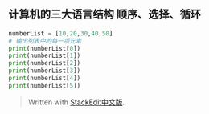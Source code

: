 计算机的三大语言结构
顺序、选择、循环
--

```python
numberList = [10,20,30,40,50]
# 输出列表中的每一项元素
print(numberList[0])
print(numberList[1])
print(numberList[2])
print(numberList[3])
print(numberList[4])
print(numberList[5])
```



> Written with [StackEdit中文版](https://stackedit.cn/).
<!--stackedit_data:
eyJoaXN0b3J5IjpbNTExNTExMzgyXX0=
-->